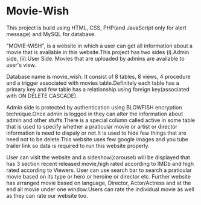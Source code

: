 # Movie-Wish

This project is build using HTML, CSS, PHP(and JavaScript only for alert message) and MySQL for database.

"MOVIE-WISH", is a website in which a user can get all information about a movie that is available in this website.This project has two sides (i).Admin side, (ii).User Side. Movies that are uploaded by admins are available to user's view.

Database name is movie_wish. It consist of 8 tables, 8 views, 4 procedure and a trigger associated with movies table.Definitely each table has a primary key and few table has a relationship using foreign key(associated with ON DELETE CASCADE).

Admin side is protected by authentication using BLOWFISH encryption technique.Once admin is logged in they can alter the information about admin and other stuffs.There is a special column called active in some table that is used to specify whether a praticular movie or artist or director information is need to dispaly or not.It is used to hide few things that are need not to be delete.This website uses few google images and you tube trailer link so data is required to run this website properly.

User can visit the website and a sideshow(carousel) will be displayed that has 3 section recent released movie,high rated according to IMDb and high rated according to Viewers. User can use search bar to search a praticular movie based on its type or hero or heroine or director etc. Further website has arranged movie based on language, Director, Actor/Actress and at the end all movie under one window.Users can rate the individual movie as well as they can rate our website too.
